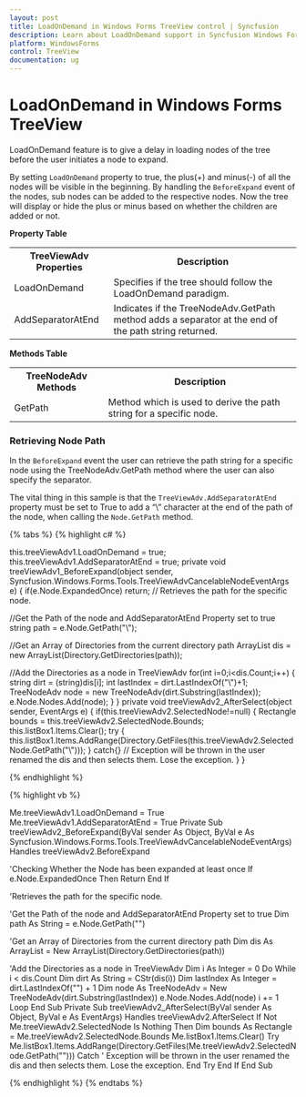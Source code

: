 ```yaml
---
layout: post
title: LoadOnDemand in Windows Forms TreeView control | Syncfusion
description: Learn about LoadOnDemand support in Syncfusion Windows Forms TreeView control, its elements and more details.
platform: WindowsForms
control: TreeView 
documentation: ug
---
```


# LoadOnDemand in Windows Forms TreeView

LoadOnDemand feature is to give a delay in loading nodes of the tree before the user initiates a node to expand.

By setting `LoadOnDemand` property to true, the plus(+) and minus(-) of all the nodes will be visible in the beginning. By handling the `BeforeExpand` event of the nodes, sub nodes can be added to the respective nodes. Now the tree will display or hide the plus or minus based on whether the children are added or not. 

<b>Property Table</b>

<table>
<tr>
<th>
TreeViewAdv Properties</th><th>
Description</th></tr>
<tr>
<td>
LoadOnDemand</td><td>
Specifies if the tree should follow the LoadOnDemand paradigm.</td></tr>
<tr>
<td>
AddSeparatorAtEnd</td><td>
Indicates if the TreeNodeAdv.GetPath method adds a separator at the end of the path string returned.</td></tr>
</table>

<b>Methods Table</b>

<table>
<tr>
<th>
TreeNodeAdv Methods</th><th>
Description</th></tr>
<tr>
<td>
GetPath</td><td>
Method which is used to derive the path string for a specific node.</td></tr>
</table>

### Retrieving Node Path

In the `BeforeExpand` event the user can retrieve the path string for a specific node using the TreeNodeAdv.GetPath method where the user can also specify the separator.

The vital thing in this sample is that the `TreeViewAdv.AddSeparatorAtEnd` property must be set to True to add a “\” character at the end of the path of the node, when calling the `Node.GetPath` method.

{% tabs %}
{% highlight c# %}

this.treeViewAdv1.LoadOnDemand = true;
this.treeViewAdv1.AddSeparatorAtEnd = true;
private void treeViewAdv1_BeforeExpand(object sender, Syncfusion.Windows.Forms.Tools.TreeViewAdvCancelableNodeEventArgs e)
{
    if(e.Node.ExpandedOnce) return;
// Retrieves the path for the specific node.

//Get the Path of the node and AddSeparatorAtEnd Property set to true
    string path = e.Node.GetPath("\\");

//Get an Array of Directories from the current directory path
    ArrayList dis = new  ArrayList(Directory.GetDirectories(path));

//Add the Directories as a node in TreeViewAdv
    for(int i=0;i<dis.Count;i++)
    {
        string dirt = (string)dis[i];
        int lastIndex = dirt.LastIndexOf("\\")+1;
        TreeNodeAdv node = new TreeNodeAdv(dirt.Substring(lastIndex));
        e.Node.Nodes.Add(node);
    }
}
private void treeViewAdv2_AfterSelect(object sender, EventArgs e)
{
    if(this.treeViewAdv2.SelectedNode!=null)
    {
        Rectangle bounds = this.treeViewAdv2.SelectedNode.Bounds;
        this.listBox1.Items.Clear();
        try
        {
            this.listBox1.Items.AddRange(Directory.GetFiles(this.treeViewAdv2.SelectedNode.GetPath("\\")));
        }
        catch{}	// Exception will be thrown in the user renamed the dis and then selects them. Lose the exception.
    }
}

{% endhighlight %}

{% highlight vb %}

Me.treeViewAdv1.LoadOnDemand = True
Me.treeViewAdv1.AddSeparatorAtEnd = True
Private Sub treeViewAdv2_BeforeExpand(ByVal sender As Object, ByVal e As Syncfusion.Windows.Forms.Tools.TreeViewAdvCancelableNodeEventArgs) Handles treeViewAdv2.BeforeExpand

'Checking Whether the Node has been expanded at least once
If e.Node.ExpandedOnce Then
Return
End If

'Retrieves the path for the specific node.

'Get the Path of the node and AddSeparatorAtEnd Property set to true
Dim path As String = e.Node.GetPath("\")

'Get an Array of Directories from the current directory path
Dim dis As ArrayList = New ArrayList(Directory.GetDirectories(path))

'Add the Directories as a node in TreeViewAdv
Dim i As Integer = 0
Do While i < dis.Count
Dim dirt As String = CStr(dis(i))
Dim lastIndex As Integer = dirt.LastIndexOf("\") + 1
Dim node As TreeNodeAdv = New TreeNodeAdv(dirt.Substring(lastIndex))
e.Node.Nodes.Add(node)
i += 1
Loop
End Sub
Private Sub treeViewAdv2_AfterSelect(ByVal sender As Object, ByVal e As EventArgs) Handles treeViewAdv2.AfterSelect
If Not Me.treeViewAdv2.SelectedNode Is Nothing Then
Dim bounds As Rectangle = Me.treeViewAdv2.SelectedNode.Bounds
Me.listBox1.Items.Clear()
Try
Me.listBox1.Items.AddRange(Directory.GetFiles(Me.treeViewAdv2.SelectedNode.GetPath("\")))
Catch ' Exception will be thrown in the user renamed the dis and then selects them. Lose the exception.
End Try
End If
End Sub

{% endhighlight %}
{% endtabs %}
